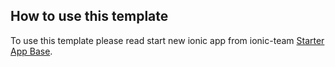 

## How to use this template


To use this template please read start new ionic app from  ionic-team [Starter App Base](https://github.com/ionic-team/ionic2-starter-blank).



